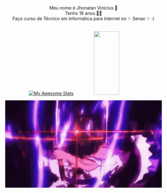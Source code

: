   <div align="center">
Meu nome é Jhonatan Vinicius.🙂 <br>
Tenho 18 anos.👍🏼<br>
Faço curso de Técnico em Informática para internet no ✨ Senac ✨ :)
  </div>
  <br>
<div align='center'> 

[![My Awesome Stats](https://awesome-github-stats.azurewebsites.net/user-stats/JhonatanDev132?cardType=github&preferLogin=false&Background=000000&Text=DDDDDD&Title=8B00D4&Border=6500DD&Ring=BBA8DD)](https://git.io/awesome-stats-card)
<img width="40%" height="203px" src="https://github-readme-stats.vercel.app/api/top-langs/?username=JhonatanDev132&layout=compact&hide_border=false&border_color=6500DD&&title_color=8B00D4&text_color=DDDDDD&bg_color=000000" />

<img  src="zoro-one-piece-zoro-purgatory-onigiri.gif">

</div>
